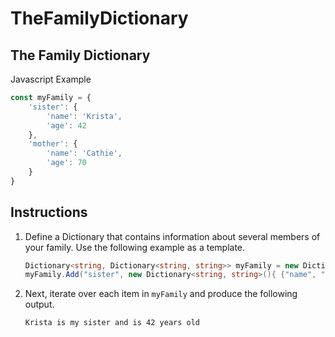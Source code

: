 # TheFamilyDictionary

## The Family Dictionary

Javascript Example

```jsx
const myFamily = {
	'sister': { 
		'name': 'Krista', 
		'age': 42 
	}, 
	'mother': { 
		'name': 'Cathie', 
		'age': 70 
	}
}
```

## Instructions

1. Define a Dictionary that contains information about several members of your family. Use the following example as a template.

    ```csharp
    Dictionary<string, Dictionary<string, string>> myFamily = new Dictionary<string, Dictionary<string, string>>();
    myFamily.Add("sister", new Dictionary<string, string>(){ {"name", "Krista"}, {"age", "42"}});
    ```

2. Next, iterate over each item in `myFamily` and produce the following output.

    ```
    Krista is my sister and is 42 years old
    ```
